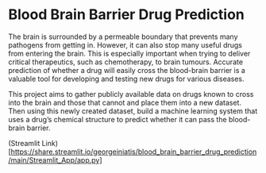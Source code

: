 # Blood Brain Barrier Drug Prediction
The brain is surrounded by a permeable boundary that prevents many pathogens from getting in. However, it can also stop many useful drugs from entering the brain. This is especially important when trying to deliver critical therapeutics, such as chemotherapy, to brain tumours. Accurate prediction of whether a drug will easily cross the blood-brain barrier is a valuable tool for developing and testing new drugs for various diseases. 

This project aims to gather publicly available data on drugs known to cross into the brain and those that cannot and place them into a new dataset. Then using this newly created dataset, build a machine learning system that uses a drug’s chemical structure to predict whether it can pass the blood-brain barrier.

(Streamlit Link)[https://share.streamlit.io/georgeiniatis/blood_brain_barrier_drug_prediction/main/Streamlit_App/app.py]
